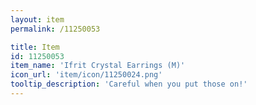 ```yaml
---
layout: item
permalink: /11250053

title: Item
id: 11250053
item_name: 'Ifrit Crystal Earrings (M)'
icon_url: 'item/icon/11250024.png'
tooltip_description: 'Careful when you put those on!'
---
```

